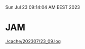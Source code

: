 Sun Jul 23 09:14:04 AM EEST 2023
# JAM
<a href='./cache/202307/23_09.log'>./cache/202307/23_09.log</a>
